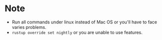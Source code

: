 # Note

- Run all commands under linux instead of Mac OS or you'll have to face varies problems.
- `rustup override set nightly` or you are unable to use features.